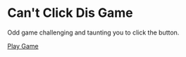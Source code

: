 # Can't Click Dis Game

Odd game challenging and taunting you to click the button.

[Play Game](https://cameronapak.github.io/cant-click-dis/)